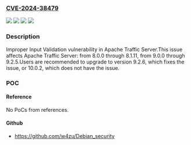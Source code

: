 ### [CVE-2024-38479](https://cve.mitre.org/cgi-bin/cvename.cgi?name=CVE-2024-38479)
![](https://img.shields.io/static/v1?label=Product&message=Apache%20Traffic%20Server&color=blue)
![](https://img.shields.io/static/v1?label=Version&message=8.0.0%20&color=brightgreen)
![](https://img.shields.io/static/v1?label=Version&message=9.0.0%20&color=brightgreen)
![](https://img.shields.io/static/v1?label=Vulnerability&message=CWE-20%20Improper%20Input%20Validation&color=brightgreen)

### Description

Improper Input Validation vulnerability in Apache Traffic Server.This issue affects Apache Traffic Server: from 8.0.0 through 8.1.11, from 9.0.0 through 9.2.5.Users are recommended to upgrade to version 9.2.6, which fixes the issue, or 10.0.2, which does not have the issue.

### POC

#### Reference
No PoCs from references.

#### Github
- https://github.com/w4zu/Debian_security

